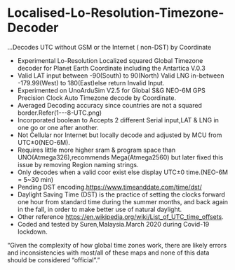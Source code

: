 # Localised-Lo-Resolution-Timezone-Decoder
  ...Decodes UTC without GSM or the Internet ( non-DST) by Coordinate 

- Experimental Lo-Resolution Localized squared Global Timezone decoder for Planet Earth Coordinate including the Antartica V.0.3
- Valid LAT input between -90(South) to 90(North) Valid LNG in-between -179.99(West) to 180(East)else return Invalid Input.
- Experimented on UnoArduSim V2.5 for Global S&G NEO-6M GPS Precision Clock Auto Timezone decode by Coordinate.
- Averaged Decoding accuracy since countries are not a squared border.Refer(1---8-UTC.png)
- Incorporated boolean to Accepts 2 different Serial input,LAT & LNG in one go or one after another.
- Not Cellular nor Internet but locally decode and adjusted by MCU from UTC±0(NEO-6M).
- Requires little more higher sram & program space than UNO(Atmega326),recommends Mega(Atmega2560) but later fixed this issue by removing   Region naming strings.
- Only decodes when a valid coor exist else display UTC±0 time.(NEO-6M = 5~30 min)
- Pending DST encoding.https://www.timeanddate.com/time/dst/
- Daylight Saving Time (DST) is the practice of setting the clocks forward one hour from standard time during the summer months, and back   again in the fall, in order to make better use of natural daylight.
- Other reference https://en.wikipedia.org/wiki/List_of_UTC_time_offsets.
- Coded and tested by Suren,Malaysia.March 2020 during Covid-19 lockdown.

“Given the complexity of how global time zones work, there are likely errors and inconsistencies with most/all of these maps and none of this data should be considered “official”.”



